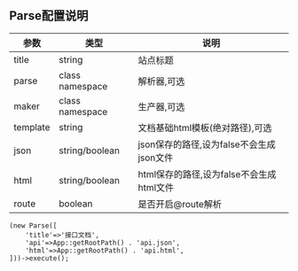 ## Parse配置说明

参数 | 类型 | 说明
--- | --- | ---
title | string | 站点标题
parse | class namespace | 解析器,可选
maker | class namespace | 生产器,可选
template | string | 文档基础html模板(绝对路径),可选
json | string/boolean | json保存的路径,设为false不会生成json文件
html | string/boolean | html保存的路径,设为false不会生成html文件
route | boolean | 是否开启@route解析

```
(new Parse([
    'title'=>'接口文档',
    'api'=>App::getRootPath() . 'api.json',
    'html'=>App::getRootPath() . 'api.html',
]))->execute();
```